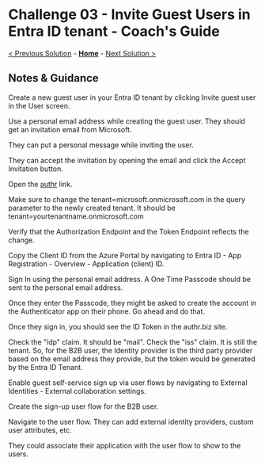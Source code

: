 # Challenge 03 - Invite Guest Users in Entra ID tenant - Coach's Guide 

[< Previous Solution](./Solution-02.md) - **[Home](./README.md)** - [Next Solution >](./Solution-04.md)

## Notes & Guidance

Create a new guest user in your Entra ID tenant by clicking Invite guest user in the User screen.

Use a personal email address while creating the guest user. They should get an invitation email from Microsoft.

They can put a personal message while inviting the user.

They can accept the invitation by opening the email and click the Accept Invitation button. 

Open the [authr](https://authr.biz/?requesttype=OpenIdConnect&scope=openid+profile&responsetype=id_token&responsemode=form_post&additionalparameters=prompt%3dlogin&importtype=AzureAD&tenant=microsoft.onmicrosoft.com&clientid=your-client-id) link.

Make sure to change the tenant=microsoft.onmicrosoft.com in the query parameter to the newly created tenant. It should be tenant=yourtenantname.onmicrosoft.com

Verify that the Authorization Endpoint and the Token Endpoint reflects the change.

Copy the Client ID from the Azure Portal by navigating to Entra ID - App Registration - Overview - Application (client) ID.

Sign In using the personal email address. A One Time Passcode should be sent to the personal email address.

Once they enter the Passcode, they might be asked to create the account in the Authenticator app on their phone. Go ahead and do that.

Once they sign in, you should see the ID Token in the authr.biz site.

Check the "idp" claim. It should be "mail". Check the "iss" claim. It is still the tenant. So, for the B2B user, the Identity provider is the third party provider based on the email address they provide, but the token would be generated by the Entra ID Tenant.

Enable guest self-service sign up via user flows by navigating to External Identities - External collaboration settings.

Create the sign-up user flow for the B2B user.

Navigate to the user flow. They can add external identity providers, custom user attributes, etc. 

They could associate their application with the user flow to show to the users.
